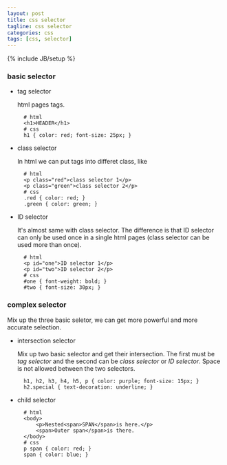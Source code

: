 ```yaml
---
layout: post
title: css selector
tagline: css selector
categories: css
tags: [css, selector]
---
```

{% include JB/setup %}

### basic selector

+ tag selector

    html pages tags.
        
        # html
        <h1>HEADER</h1>
        # css
        h1 { color: red; font-size: 25px; }
        
+ class selector

    In html we can put tags into differet class, like

        # html
        <p class="red">class selector 1</p>
        <p class="green">class selector 2</p>
        # css
        .red { color: red; }
        .green { color: green; }

+ ID selector

    It's almost same with class selector. The difference is that ID selector
    can only be used once in a single html pages (class selector can be used
    more than once).

        # html
        <p id="one">ID selector 1</p>
        <p id="two">ID selector 2</p>
        # css
        #one { font-weight: bold; }
        #two { font-size: 30px; }

### complex selector

Mix up the three basic seletor, we can get more powerful and more accurate 
selection.

+ intersection selector

    Mix up two basic selector and get their intersection.
    The first must be *tag selector* and the second can be *class selector*
    or *ID selector*. Space is not allowed between the two selectors.

        h1, h2, h3, h4, h5, p { color: purple; font-size: 15px; }
        h2.special { text-decoration: underline; }

+ child selector
        
        # html
        <body>
            <p>Nested<span>SPAN</span>is here.</p>
            <span>Outer span</span>is there.
        </body>    
        # css
        p span { color: red; }
        span { color: blue; }

